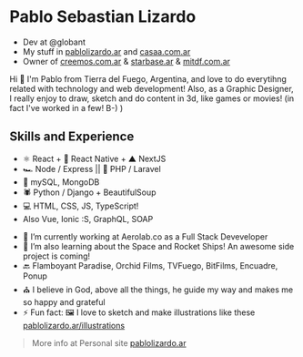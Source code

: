 # Pablo Sebastian Lizardo

- Dev at @globant 
- My stuff in [pablolizardo.ar](https://pablolizardo.ar) and [casaa.com.ar](https://casaa.com.ar)
- Owner of [creemos.com.ar](https://creemos.com.ar) & [starbase.ar](https://starbase.ar) & [mitdf.com.ar](https://mitdf.com.ar)

 

Hi 🙋 I'm Pablo from Tierra del Fuego, Argentina, and love to do everytihng related with technology and web development! Also, as a Graphic Designer, I really enjoy to draw, sketch and do content in 3d, like games or movies! (in fact I've worked in a few! B-) ) 

## Skills and Experience
* ⚛ React + 📱 React Native + ▲ NextJS
* 🏎 Node / Express || 🐘 PHP / Laravel
* 🔋 mySQL, MongoDB
* 🕷 Python / Django + BeautifulSoup
* 💻 HTML, CSS, JS, TypeScript!
* Also Vue, Ionic :S, GraphQL, SOAP

- 🔭 I’m currently working at Aerolab.co as a Full Stack Deveveloper
- 🌱 I’m also learning about the Space and Rocket Ships! An awesome side project is coming!
- 🔙 Flamboyant Paradise, Orchid Films, TVFuego, BitFilms, Encuadre, Ponup
- ⛪️ I believe in God, above all the things, he guide my way and makes me so happy and grateful
- ⚡ Fun fact: 🖼 I love to sketch and make illustrations like these [pablolizardo.ar/illustrations](http://www.pablolizardo.ar/illustrations)

<!--
**pablolizardo/pablolizardo** is a ✨ _special_ ✨ repository because its `README.md` (this file) appears on your GitHub profile.

Here are some ideas to get you started:

- 🔭 I’m currently working on ...
- 🌱 I’m currently learning ...
- 👯 I’m looking to collaborate on ...
- 🤔 I’m looking for help with ...
- 💬 Ask me about ...
- 📫 How to reach me: ...
- 😄 Pronouns: ...
- ⚡ Fun fact: ...
-->

> More info at  Personal site [pablolizardo.ar](http://www.pablolizardo.ar/illustrations)
